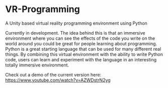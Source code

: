 # VR-Programming
A Unity based virtual reality programming environment using Python

Currently in development. The idea behind this is that an immersive environment where you can see the effects of the code you write on the world around you could be great for people learning about programming. Python is a great starting language that can be used for many different real things. By combining this virtual environment with the ability to write Python code, users can learn and experiment with the language in an interesting totally immersive environment.

Check out a demo of the current version here:
https://www.youtube.com/watch?v=AZWDstrN2yg


